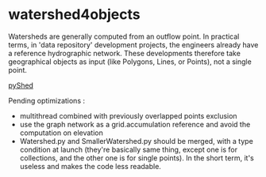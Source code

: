 # watershed4objects

Watersheds are generally computed from an outflow point. 
In practical terms, in 'data repository' development projects, the engineers already have a reference hydrographic network. 
These developments therefore take geographical objects as input (like Polygons, Lines, or Points), not a single point.

[pyShed](https://github.com/mdbartos/pysheds)

Pending optimizations :

- multithread combined with previously overlapped points exclusion
- use the graph network as a grid.accumulation reference and avoid the computation on elevation
- Watershed.py and SmallerWatershed.py should be merged, with a type condition at launch (they're basically same thing, except one is for collections, and the other one is for single points). In the short term, it's useless and makes the code less readable.
